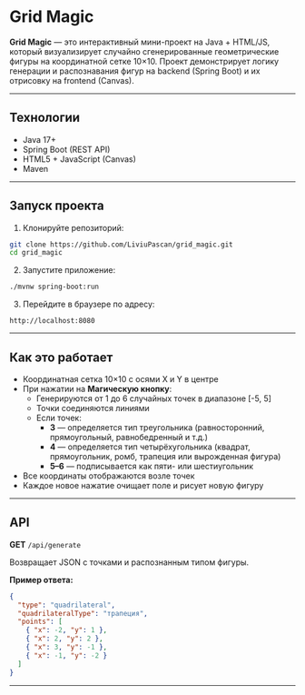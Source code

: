 
# Grid Magic

**Grid Magic** — это интерактивный мини-проект на Java + HTML/JS, который визуализирует случайно сгенерированные геометрические фигуры на координатной сетке 10×10. Проект демонстрирует логику генерации и распознавания фигур на backend (Spring Boot) и их отрисовку на frontend (Canvas).

---

## Технологии

- Java 17+
- Spring Boot (REST API)
- HTML5 + JavaScript (Canvas)
- Maven

---

## Запуск проекта

1. Клонируйте репозиторий:

```bash
git clone https://github.com/LiviuPascan/grid_magic.git
cd grid_magic
```

2. Запустите приложение:

```bash
./mvnw spring-boot:run
```

3. Перейдите в браузере по адресу:

```
http://localhost:8080
```

---

## Как это работает

- Координатная сетка 10×10 с осями X и Y в центре
- При нажатии на **Магическую кнопку**:
  - Генерируются от 1 до 6 случайных точек в диапазоне [-5, 5]
  - Точки соединяются линиями
  - Если точек:
    - **3** — определяется тип треугольника (равносторонний, прямоугольный, равнобедренный и т.д.)
    - **4** — определяется тип четырёхугольника (квадрат, прямоугольник, ромб, трапеция или вырожденная фигура)
    - **5–6** — подписывается как пяти- или шестиугольник
- Все координаты отображаются возле точек
- Каждое новое нажатие очищает поле и рисует новую фигуру

---

## API

**GET** `/api/generate`

Возвращает JSON с точками и распознанным типом фигуры.

**Пример ответа:**

```json
{
  "type": "quadrilateral",
  "quadrilateralType": "трапеция",
  "points": [
    { "x": -2, "y": 1 },
    { "x": 2, "y": 2 },
    { "x": 3, "y": -1 },
    { "x": -1, "y": -2 }
  ]
}
```

---
